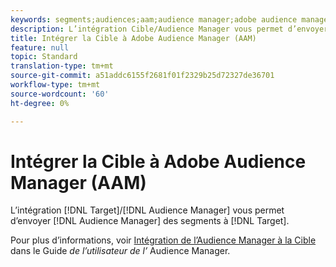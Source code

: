 ```yaml
---
keywords: segments;audiences;aam;audience manager;adobe audience manager;integrate;integration
description: L’intégration Cible/Audience Manager vous permet d’envoyer des segments d’Audience Manager à Adobe Target.
title: Intégrer la Cible à Adobe Audience Manager (AAM)
feature: null
topic: Standard
translation-type: tm+mt
source-git-commit: a51addc6155f2681f01f2329b25d72327de36701
workflow-type: tm+mt
source-wordcount: '60'
ht-degree: 0%

---
```



# Intégrer la Cible à Adobe Audience Manager (AAM)

L’intégration [!DNL Target]/[!DNL Audience Manager] vous permet d’envoyer [!DNL Audience Manager] des segments à [!DNL Target].

Pour plus d’informations, voir [Intégration de l’Audience Manager à la Cible](https://docs.adobe.com/content/help/en/audience-manager/user-guide/implementation-integration-guides/integration-other-solutions/aam-target-integration.html) dans le Guide *de l’utilisateur de l’* Audience Manager.
